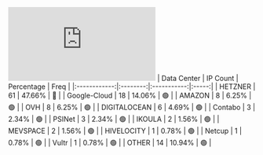 ![Diagramm](https://github.com/obajay/StateSync-snapshots/blob/main/Projects/Umee/1/README.md)
| Data Center | IP Count | Percentage | Freq |
|:------------:|:--------:|:-----------:|:-----:|
| HETZNER | 61 | 47.66% | 🔴 |
| Google-Cloud | 18 | 14.06% | 🟢 |
| AMAZON | 8 | 6.25% | 🟢 |
| OVH | 8 | 6.25% | 🟢 |
| DIGITALOCEAN | 6 | 4.69% | 🟢 |
| Contabo | 3 | 2.34% | 🟢 |
| PSINet | 3 | 2.34% | 🟢 |
| IKOULA | 2 | 1.56% | 🟢 |
| MEVSPACE | 2 | 1.56% | 🟢 |
| HIVELOCITY | 1 | 0.78% | 🟢 |
| Netcup | 1 | 0.78% | 🟢 |
| Vultr | 1 | 0.78% | 🟢 |
| OTHER | 14 | 10.94% | 🟢 |